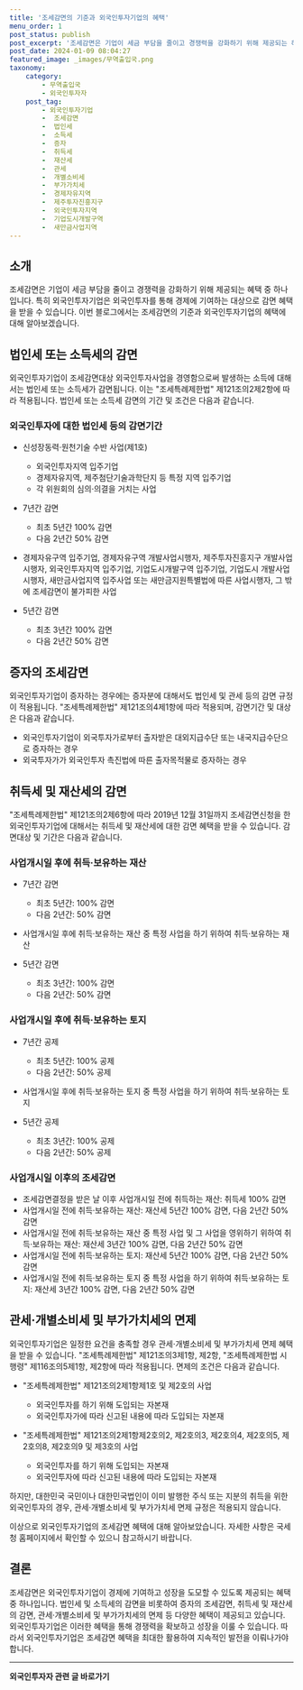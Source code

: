 ```yaml
---
title: '조세감면의 기준과 외국인투자기업의 혜택'
menu_order: 1
post_status: publish
post_excerpt: '조세감면은 기업이 세금 부담을 줄이고 경쟁력을 강화하기 위해 제공되는 혜택 중 하나입니다. 특히 외국인투자기업은 외국인투자를 통해 경제에 기여하는 대상으로 감면 혜택을 받을 수 있습니다. 이번 블로그에서는 조세감면의 기준과 외국인투자기업의 혜택에 대해 알아보겠습니다.'
post_date: 2024-01-09 08:04:27
featured_image: _images/무역출입국.png
taxonomy:
    category:
        - 무역출입국
        - 외국인투자자
    post_tag:
        - 외국인투자기업
        -  조세감면
        -  법인세
        -  소득세
        -  증자
        -  취득세
        -  재산세
        -  관세
        -  개별소비세
        -  부가가치세
        -  경제자유지역
        -  제주투자진흥지구
        -  외국인투자지역
        -  기업도시개발구역
        -  새만금사업지역
---
```



## 소개

조세감면은 기업이 세금 부담을 줄이고 경쟁력을 강화하기 위해 제공되는 혜택 중 하나입니다. 특히 외국인투자기업은 외국인투자를 통해 경제에 기여하는 대상으로 감면 혜택을 받을 수 있습니다. 이번 블로그에서는 조세감면의 기준과 외국인투자기업의 혜택에 대해 알아보겠습니다.

## 법인세 또는 소득세의 감면

외국인투자기업이 조세감면대상 외국인투자사업을 경영함으로써 발생하는 소득에 대해서는 법인세 또는 소득세가 감면됩니다. 이는 "조세특례제한법" 제121조의2제2항에 따라 적용됩니다. 법인세 또는 소득세 감면의 기간 및 조건은 다음과 같습니다.

### 외국인투자에 대한 법인세 등의 감면기간

- 신성장동력·원천기술 수반 사업(제1호)
  - 외국인투자지역 입주기업
  - 경제자유지역, 제주첨단기술과학단지 등 특정 지역 입주기업
  - 각 위원회의 심의·의결을 거치는 사업

- 7년간 감면
  - 최초 5년간 100% 감면
  - 다음 2년간 50% 감면

- 경제자유구역 입주기업, 경제자유구역 개발사업시행자, 제주투자진흥지구 개발사업시행자, 외국인투자지역 입주기업, 기업도시개발구역 입주기업, 기업도시 개발사업시행자, 새만금사업지역 입주사업 또는 새만금지원특별법에 따른 사업시행자, 그 밖에 조세감면이 불가피한 사업

- 5년간 감면
  - 최초 3년간 100% 감면
  - 다음 2년간 50% 감면

## 증자의 조세감면

외국인투자기업이 증자하는 경우에는 증자분에 대해서도 법인세 및 관세 등의 감면 규정이 적용됩니다. "조세특례제한법" 제121조의4제1항에 따라 적용되며, 감면기간 및 대상은 다음과 같습니다.

- 외국인투자기업이 외국투자가로부터 출자받은 대외지급수단 또는 내국지급수단으로 증자하는 경우
- 외국투자가가 외국인투자 촉진법에 따른 출자목적물로 증자하는 경우

## 취득세 및 재산세의 감면

"조세특례제한법" 제121조의2제6항에 따라 2019년 12월 31일까지 조세감면신청을 한 외국인투자기업에 대해서는 취득세 및 재산세에 대한 감면 혜택을 받을 수 있습니다. 감면대상 및 기간은 다음과 같습니다.

### 사업개시일 후에 취득·보유하는 재산

- 7년간 감면
  - 최초 5년간: 100% 감면
  - 다음 2년간: 50% 감면

- 사업개시일 후에 취득·보유하는 재산 중 특정 사업을 하기 위하여 취득·보유하는 재산
- 5년간 감면
  - 최초 3년간: 100% 감면
  - 다음 2년간: 50% 감면

### 사업개시일 후에 취득·보유하는 토지

- 7년간 공제
  - 최초 5년간: 100% 공제
  - 다음 2년간: 50% 공제

- 사업개시일 후에 취득·보유하는 토지 중 특정 사업을 하기 위하여 취득·보유하는 토지
- 5년간 공제
  - 최초 3년간: 100% 공제
  - 다음 2년간: 50% 공제

### 사업개시일 이후의 조세감면

- 조세감면결정을 받은 날 이후 사업개시일 전에 취득하는 재산: 취득세 100% 감면
- 사업개시일 전에 취득·보유하는 재산: 재산세 5년간 100% 감면, 다음 2년간 50% 감면
- 사업개시일 전에 취득·보유하는 재산 중 특정 사업 및 그 사업을 영위하기 위하여 취득·보유하는 재산: 재산세 3년간 100% 감면, 다음 2년간 50% 감면
- 사업개시일 전에 취득·보유하는 토지: 재산세 5년간 100% 감면, 다음 2년간 50% 감면
- 사업개시일 전에 취득·보유하는 토지 중 특정 사업을 하기 위하여 취득·보유하는 토지: 재산세 3년간 100% 감면, 다음 2년간 50% 감면

## 관세·개별소비세 및 부가가치세의 면제

외국인투자기업은 일정한 요건을 충족할 경우 관세·개별소비세 및 부가가치세 면제 혜택을 받을 수 있습니다. "조세특례제한법" 제121조의3제1항, 제2항, "조세특례제한법 시행령" 제116조의5제1항, 제2항에 따라 적용됩니다. 면제의 조건은 다음과 같습니다.

- "조세특례제한법" 제121조의2제1항제1호 및 제2호의 사업
  - 외국인투자를 하기 위해 도입되는 자본재
  - 외국인투자가에 따라 신고된 내용에 따라 도입되는 자본재

- "조세특례제한법" 제121조의2제1항제2호의2, 제2호의3, 제2호의4, 제2호의5, 제2호의8, 제2호의9 및 제3호의 사업
  - 외국인투자를 하기 위해 도입되는 자본재
  - 외국인투자에 따라 신고된 내용에 따라 도입되는 자본재

하지만, 대한민국 국민이나 대한민국법인이 이미 발행한 주식 또는 지분의 취득을 위한 외국인투자의 경우, 관세·개별소비세 및 부가가치세 면제 규정은 적용되지 않습니다.

이상으로 외국인투자기업의 조세감면 혜택에 대해 알아보았습니다. 자세한 사항은 국세청 홈페이지에서 확인할 수 있으니 참고하시기 바랍니다.

## 결론

조세감면은 외국인투자기업이 경제에 기여하고 성장을 도모할 수 있도록 제공되는 혜택 중 하나입니다. 법인세 및 소득세의 감면을 비롯하여 증자의 조세감면, 취득세 및 재산세의 감면, 관세·개별소비세 및 부가가치세의 면제 등 다양한 혜택이 제공되고 있습니다. 외국인투자기업은 이러한 혜택을 통해 경쟁력을 확보하고 성장을 이룰 수 있습니다. 따라서 외국인투자기업은 조세감면 혜택을 최대한 활용하여 지속적인 발전을 이뤄나가야 합니다.


<!-- wp:separator -->
<hr class="wp-block-separator has-alpha-channel-opacity"/>
<!-- /wp:separator -->

<!-- wp:group {"backgroundColor":"base","layout":{"type":"constrained"}} -->
<div class="wp-block-group has-base-background-color has-background"><!-- wp:paragraph {"align":"center","fontSize":"medium"} -->
<p class="has-text-align-center has-large-font-size"><strong>외국인투자자 관련 글 바로가기</strong></p>
<!-- /wp:paragraph -->


<!-- wp:latest-posts
{"categories":[{"id":14375,"count":19,"description":"","link":"https://uknowlaw.com/category/%ec%99%b8%ea%b5%ad%ec%9d%b8%ed%88%ac%ec%9e%90%ec%9e%90/","name":"외국인투자자","slug":"외국인투자자","taxonomy":"category","parent":0,"meta":[],"_links":{"self":[{"href":"https://uknowlaw.com/wp-json/wp/v2/categories/14375"}],"collection":[{"href":"https://uknowlaw.com/wp-json/wp/v2/categories"}],"about":[{"href":"https://uknowlaw.com/wp-json/wp/v2/taxonomies/category"}],"wp:post_type":[{"href":"https://uknowlaw.com/wp-json/wp/v2/posts?categories=14375"}],"curies":[{"name":"wp","href":"https://api.w.org/{rel}","templated":true}]}}],"postsToShow":100,"excerptLength":28,"postLayout":"grid","columns":2,"featuredImageAlign":"left","featuredImageSizeSlug":"large","fontSize":"small"} /--></div>
<!-- /wp:group -->